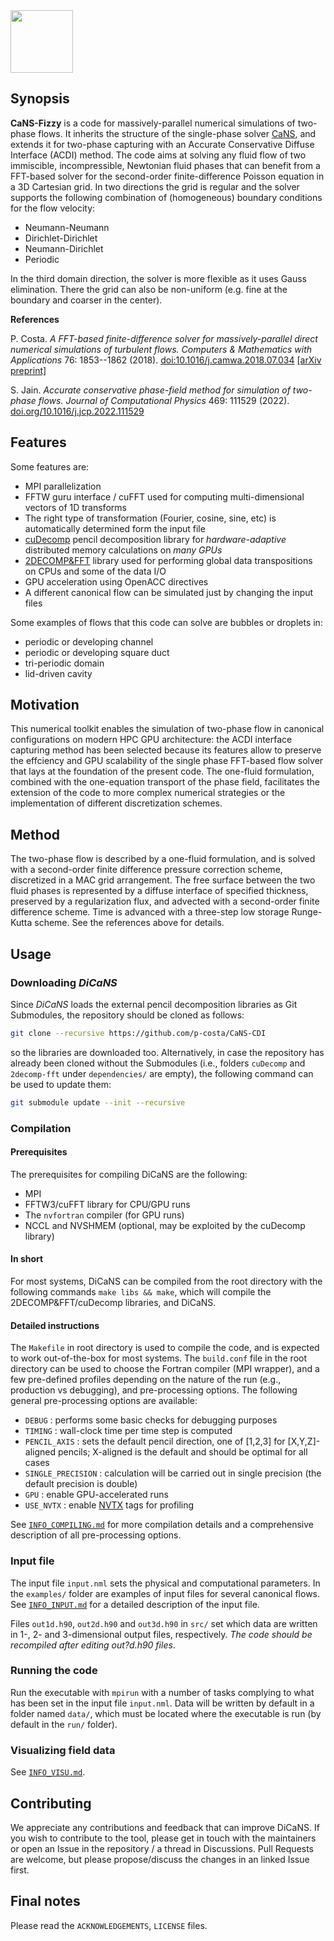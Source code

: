 <!--- the logo -->
<img src="assets/img/CaNS-logo.png" height=100>

## Synopsis

**CaNS-Fizzy** is a code for massively-parallel numerical simulations of two-phase flows. It inherits the structure of the single-phase solver [CaNS](https://github.com/CaNS-World/CaNS), and extends it for two-phase capturing with an Accurate Conservative Diffuse Interface (ACDI) method. The code aims at solving any fluid flow of two immiscible, incompressible, Newtonian fluid phases that can benefit from a FFT-based solver for the second-order finite-difference Poisson equation in a 3D Cartesian grid. In two directions the grid is regular and the solver supports the following combination of (homogeneous) boundary conditions for the flow velocity:

 * Neumann-Neumann
 * Dirichlet-Dirichlet
 * Neumann-Dirichlet
 * Periodic

In the third domain direction, the solver is more flexible as it uses Gauss elimination. There the grid can also be non-uniform (e.g. fine at the boundary and coarser in the center).

**References**

P. Costa. *A FFT-based finite-difference solver for massively-parallel direct numerical simulations of turbulent flows.* *Computers & Mathematics with Applications* 76: 1853--1862 (2018). [doi:10.1016/j.camwa.2018.07.034](https://doi.org/10.1016/j.camwa.2018.07.034) [[arXiv preprint]](https://arxiv.org/abs/1802.10323)

S. Jain. *Accurate conservative phase-field method for simulation of two-phase flows.* *Journal of Computational Physics* 469: 111529 (2022). [doi.org/10.1016/j.jcp.2022.111529](https://doi.org/10.1016/j.jcp.2022.111529)

## Features

Some features are:

 * MPI parallelization
 * FFTW guru interface / cuFFT used for computing multi-dimensional vectors of 1D transforms
 * The right type of transformation (Fourier, cosine, sine, etc) is automatically determined form the input file
 * [cuDecomp](https://github.com/NVIDIA/cuDecomp) pencil decomposition library for _hardware-adaptive_ distributed memory calculations on _many GPUs_
 * [2DECOMP&FFT](https://github.com/xcompact3d/2decomp-fft) library used for performing global data transpositions on CPUs and some of the data I/O
 * GPU acceleration using OpenACC directives
 * A different canonical flow can be simulated just by changing the input files

Some examples of flows that this code can solve are bubbles or droplets in:

 * periodic or developing channel
 * periodic or developing square duct
 * tri-periodic domain
 * lid-driven cavity

## Motivation

This numerical toolkit enables the simulation of two-phase flow in canonical configurations on modern HPC GPU architecture: the ACDI interface capturing method has been selected because its features allow to preserve the effciency and GPU scalability of the single phase FFT-based flow solver that lays at the foundation of the present code. The one-fluid formulation, combined with the one-equation transport of the phase field, facilitates the extension of the code to more complex numerical strategies or the implementation of different discretization schemes.

## Method

The two-phase flow is described by a one-fluid formulation, and is solved with a second-order finite difference pressure correction scheme, discretized in a MAC grid arrangement. The free surface between the two fluid phases is represented by a diffuse interface of specified thickness, preserved by a regularization flux, and advected with a second-order finite difference scheme. Time is advanced with a three-step low storage Runge-Kutta scheme. See the references above for details.

## Usage

### Downloading *DiCaNS*

Since *DiCaNS* loads the external pencil decomposition libraries as Git Submodules, the repository should be cloned as follows:
```bash
git clone --recursive https://github.com/p-costa/CaNS-CDI
```
so the libraries are downloaded too. Alternatively, in case the repository has already been cloned without the Submodules (i.e., folders `cuDecomp` and `2decomp-fft` under `dependencies/` are empty), the following command can be used to update them:
```bash
git submodule update --init --recursive
```

### Compilation

#### Prerequisites
The prerequisites for compiling DiCaNS are the following:

 * MPI
 * FFTW3/cuFFT library for CPU/GPU runs
 * The `nvfortran` compiler (for GPU runs)
 * NCCL and NVSHMEM (optional, may be exploited by the cuDecomp library)

#### In short
For most systems, DiCaNS can be compiled from the root directory with the following commands `make libs && make`, which will compile the 2DECOMP&FFT/cuDecomp libraries, and DiCaNS.

#### Detailed instructions
The `Makefile` in root directory is used to compile the code, and is expected to work out-of-the-box for most systems. The `build.conf` file in the root directory can be used to choose the Fortran compiler (MPI wrapper), and a few pre-defined profiles depending on the nature of the run (e.g., production vs debugging), and pre-processing options. The following general pre-processing options are available:

 * `DEBUG`                    : performs some basic checks for debugging purposes
 * `TIMING`                   : wall-clock time per time step is computed
 * `PENCIL_AXIS`              : sets the default pencil direction, one of [1,2,3] for [X,Y,Z]-aligned pencils; X-aligned is the default and should be optimal for all cases
 * `SINGLE_PRECISION`         : calculation will be carried out in single precision (the default precision is double)
 * `GPU`                      : enable GPU-accelerated runs
 * `USE_NVTX`                 : enable [NVTX](https://s.nvidia.com/nsight-visual-studio-edition/nvtx) tags for profiling

See [`INFO_COMPILING.md`](docs/INFO_COMPILING.md) for more compilation details and a comprehensive description of all pre-processing options.

### Input file

The input file `input.nml` sets the physical and computational parameters. In the `examples/` folder are examples of input files for several canonical flows. See [`INFO_INPUT.md`](docs/INFO_INPUT.md) for a detailed description of the input file.

Files `out1d.h90`, `out2d.h90` and `out3d.h90` in `src/` set which data are written in 1-, 2- and 3-dimensional output files, respectively. *The code should be recompiled after editing out?d.h90 files*.

### Running the code

Run the executable with `mpirun` with a number of tasks complying to what has been set in the input file `input.nml`. Data will be written by default in a folder named `data/`, which must be located where the executable is run (by default in the `run/` folder).

### Visualizing field data

See [`INFO_VISU.md`](docs/INFO_VISU.md).

## Contributing

We appreciate any contributions and feedback that can improve DiCaNS. If you wish to contribute to the tool, please get in touch with the maintainers or open an Issue in the repository / a thread in Discussions. Pull Requests are welcome, but please propose/discuss the changes in an linked Issue first.

## Final notes

Please read the `ACKNOWLEDGEMENTS`, `LICENSE` files.
